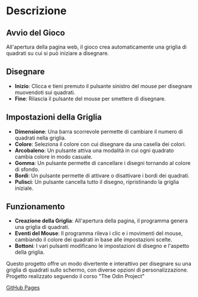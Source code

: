 # Descrizione

## Avvio del Gioco

All'apertura della pagina web, il gioco crea automaticamente una griglia di quadrati su cui si può iniziare a disegnare.

## Disegnare

- **Inizio**: Clicca e tieni premuto il pulsante sinistro del mouse per disegnare muovendoti sui quadrati.
- **Fine**: Rilascia il pulsante del mouse per smettere di disegnare.

## Impostazioni della Griglia

- **Dimensione**: Una barra scorrevole permette di cambiare il numero di quadrati nella griglia.
- **Colore**: Seleziona il colore con cui disegnare da una casella dei colori.
- **Arcobaleno**: Un pulsante attiva una modalità in cui ogni quadrato cambia colore in modo casuale.
- **Gomma**: Un pulsante permette di cancellare i disegni tornando al colore di sfondo.
- **Bordi**: Un pulsante permette di attivare o disattivare i bordi dei quadrati.
- **Pulisci**: Un pulsante cancella tutto il disegno, ripristinando la griglia iniziale.

## Funzionamento

- **Creazione della Griglia**: All'apertura della pagina, il programma genera una griglia di quadrati.
- **Eventi del Mouse**: Il programma rileva i clic e i movimenti del mouse, cambiando il colore dei quadrati in base alle impostazioni scelte.
- **Bottoni**: I vari pulsanti modificano le impostazioni di disegno e l'aspetto della griglia.

Questo progetto offre un modo divertente e interattivo per disegnare su una griglia di quadrati sullo schermo, con diverse opzioni di personalizzazione.
Progetto realizzato seguendo il corso "The Odin Project"

<p><a href="https://stetisci.github.io/etch-a-sketch/">GitHub Pages</p>
